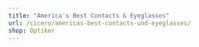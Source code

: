 ```yaml
---
title: "America's Best Contacts & Eyeglasses"
url: /cicero/americas-best-contacts-und-eyeglasses/
shop: Optiker
---
```


